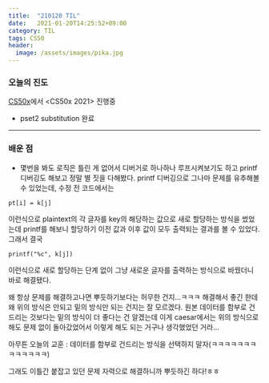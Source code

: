 ```yaml
---
title:  "210120 TIL"
date:   2021-01-20T14:25:52+09:00
category: TIL
tags: CS50
header:
  image: /assets/images/pika.jpg
---
```


<h3>오늘의 진도</h3>

[CS50x](https://cs50.harvard.edu/x/2021/)에서 <CS50x 2021> 진행중

 - pset2 substitution 완료

<hr>

<h3>배운 점</h3>

 - 몇번을 봐도 로직은 틀린 게 없어서 디버거로 하나하나 루프시켜보기도 하고 printf 디버깅도 해보고 정말 별 짓을 다해봤다. printf 디버깅으로 그나마 문제를 유추해볼 수 있었는데, 수정 전 코드에서는
 
 ```
 pt[i] = k[j]
 ```
 
 이런식으로 plaintext의 각 글자를 key의 해당하는 값으로 새로 할당하는 방식을 썼었는데 printf를 해보니 할당하기 이전 값과 이후 값이 모두 출력되는 결과를 볼 수 있었다. 그래서 결국 
 
 ```
 printf("%c", k[j])
 ```
 
 이런식으로 새로 할당하는 단계 없이 그냥 새로운 글자를 출력하는 방식으로 바꿨더니 바로 해결됐다.
 
 왜 항상 문제를 해결하고나면 뿌듯하기보다는 허무한 건지...ㅋㅋㅋ 해결해서 좋긴 한데 왜 위의 방식은 안되고 밑의 방식만 되는 건지는 잘 모르겠다. 원본 데이터를 함부로 건드리는 것보다는 밑의 
 방식이 더 좋다는 건 알겠는데 이게 caesar에서는 위의 방식으로 해도 문제 없이 돌아갔었어서 이렇게 해도 되는 거구나 생각했었던 거라...
 
 아무튼 오늘의 교훈 : 데이터를 함부로 건드리는 방식을 선택하지 말자(ㅋㅋㅋㅋㅋㅋㅋㅋㅋㅋㅋㅋㅋ)
 
 그래도 이틀간 붙잡고 있던 문제 자력으로 해결하니까 뿌듯하긴 하다!ㅎㅎ
